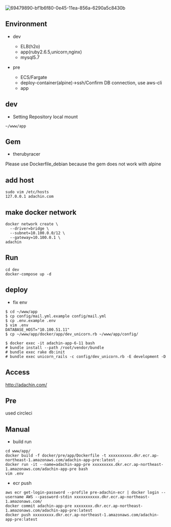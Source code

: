 ![69479890-bf1b6f80-0e45-11ea-856a-6290a5c8430b](https://user-images.githubusercontent.com/5633085/74911372-cbd94080-53ff-11ea-9317-4ec3b3e7453e.jpg)


## Environment

- dev
  - ELB(h2o)
  - app(ruby2.6.5,unicorn,nginx)
  - mysql5.7

- pre
  - ECS/Fargate
  - deploy-container(alpine)→ssh/Confirm DB connection, use aws-cli
  - app

## dev
- Setting Repository
local mount

```
~/www/app
```

## Gem

- therubyracer

Please use Dockerfile_debian because the gem does not work with alpine

## add host

```
sudo vim /etc/hosts
127.0.0.1 adachin.com
```

## make docker network

```
docker network create \
  --driver=bridge \
  --subnet=10.100.0.0/12 \
  --gateway=10.100.0.1 \
adachin
```

## Run

```
cd dev
docker-compose up -d
```

## deploy

- fix env
```
$ cd ~/www/app
$ cp config/mail.yml.example config/mail.yml
$ cp .env.example .env
$ vim .env
DATABASE_HOST="10.100.51.11"
$ cp ~/www/app/docker/app/dev_unicorn.rb ~/www/app/config/
```

```
$ docker exec -it adachin-app-6-11 bash
# bundle install --path /root/vendor/bundle
# bundle exec rake db:init
# bundle exec unicorn_rails -c config/dev_unicorn.rb -E development -D
```

## Access

http://adachin.com/

## Pre

used circleci

## Manual

- build run
```
cd www/app/
docker build -f docker/pre/app/Dockerfile -t xxxxxxxxxx.dkr.ecr.ap-northeast-1.amazonaws.com/adachin-app-pre:latest .
docker run -it --name=adachin-app-pre xxxxxxxxx.dkr.ecr.ap-northeast-1.amazonaws.com/adachin-app-pre bash
vim .env
```

- ecr push
```
aws ecr get-login-password --profile pre-adachin-ecr | docker login --username AWS --password-stdin xxxxxxxxxxx.dkr.ecr.ap-northeast-1.amazonaws.com/
docker commit adachin-app-pre xxxxxxxx.dkr.ecr.ap-northeast-1.amazonaws.com/adachin-app-pre:latest
docker push xxxxxxxxx.dkr.ecr.ap-northeast-1.amazonaws.com/adachin-app-pre:latest
```

